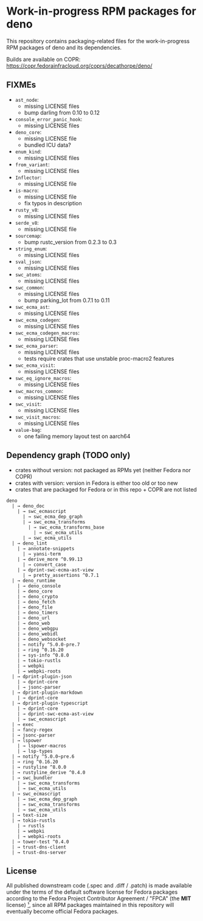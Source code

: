 # Work-in-progress RPM packages for deno

This repository contains packaging-related files for the work-in-progress
RPM packages of deno and its dependencies.

Builds are available on COPR: <https://copr.fedorainfracloud.org/coprs/decathorpe/deno/>

## FIXMEs

- `ast_node`:
  - missing LICENSE files
  - bump darling from 0.10 to 0.12
- `console_error_panic_hook`:
  - missing LICENSE files
- `deno_core`:
  - missing LICENSE file
  - bundled ICU data?
- `enum_kind`:
  - missing LICENSE files
- `from_variant`:
  - missing LICENSE files
- `Inflector`:
  - missing LICENSE file
- `is-macro`:
  - missing LICENSE file
  - fix typos in description
- `rusty_v8`:
  - missing LICENSE files
- `serde_v8`:
  - missing LICENSE file
- `sourcemap`:
  - bump rustc_version from 0.2.3 to 0.3
- `string_enum`:
  - missing LICENSE files
- `sval_json`:
  - missing LICENSE files
- `swc_atoms`:
  - missing LICENSE files
- `swc_common`:
  - missing LICENSE files
  - bump parking_lot from 0.7.1 to 0.11
- `swc_ecma_ast`:
  - missing LICENSE files
- `swc_ecma_codegen`:
  - missing LICENSE files
- `swc_ecma_codegen_macros`:
  - missing LICENSE files
- `swc_ecma_parser`:
  - missing LICENSE files
  - tests require crates that use unstable proc-macro2 features
- `swc_ecma_visit`:
  - missing LICENSE files
- `swc_eq_ignore_macros`:
  - missing LICENSE files
- `swc_macros_common`:
  - missing LICENSE files
- `swc_visit`:
  - missing LICENSE files
- `swc_visit_macros`:
  - missing LICENSE files
- `value-bag`:
  - one failing memory layout test on aarch64

## Dependency graph (TODO only)

- crates without version: not packaged as RPMs yet (neither Fedora nor COPR)
- crates with version: version in Fedora is either too old or too new
- crates that are packaged for Fedora or in this repo + COPR are not listed

```
deno
  | → deno_doc
    | → swc_ecmascript
      | → swc_ecma_dep_graph
      | → swc_ecma_transforms
        | → swc_ecma_transforms_base
          | → swc_ecma_utils
      | → swc_ecma_utils
  | → deno_lint
    | → annotate-snippets
      | → yansi-term
    | → derive_more ^0.99.13
      | → convert_case
    | → dprint-swc-ecma-ast-view
      | → pretty_assertions ^0.7.1
  | → deno_runtime
    | → deno_console
    | → deno_core
    | → deno_crypto
    | → deno_fetch
    | → deno_file
    | → deno_timers
    | → deno_url
    | → deno_web
    | → deno_webgpu
    | → deno_webidl
    | → deno_websocket
    | → notify ^5.0.0-pre.7
    | → ring ^0.16.20
    | → sys-info ^0.8.0
    | → tokio-rustls
    | → webpki
    | → webpki-roots
  | → dprint-plugin-json
    | → dprint-core
    | → jsonc-parser
  | → dprint-plugin-markdown
    | → dprint-core
  | → dprint-plugin-typescript
    | → dprint-core
    | → dprint-swc-ecma-ast-view
    | → swc_ecmascript
  | → exec
  | → fancy-regex
  | → jsonc-parser
  | → lspower
    | → lspower-macros
    | → lsp-types
  | → notify ^5.0.0~pre.6
  | → ring ^0.16.20
  | → rustyline ^8.0.0
  | → rustyline_derive ^0.4.0
  | → swc_bundler
    | → swc_ecma_transforms
    | → swc_ecma_utils
  | → swc_ecmascript
    | → swc_ecma_dep_graph
    | → swc_ecma_transforms
    | → swc_ecma_utils
  | → text-size
  | → tokio-rustls
    | → rustls
    | → webpki
    | → webpki-roots
  | → tower-test ^0.4.0
  | → trust-dns-client
  | → trust-dns-server
```

## License

All published downstream code (.spec and .diff / .patch) is made available
under the terms of the default software license for Fedora packages according
to the Fedora Project Contributor Agreement / "FPCA" (the **MIT** license) [¹],
since all RPM packages maintained in this repository will eventually become
official Fedora packages.

[¹]: https://fedoraproject.org/wiki/Legal:Fedora_Project_Contributor_Agreement

